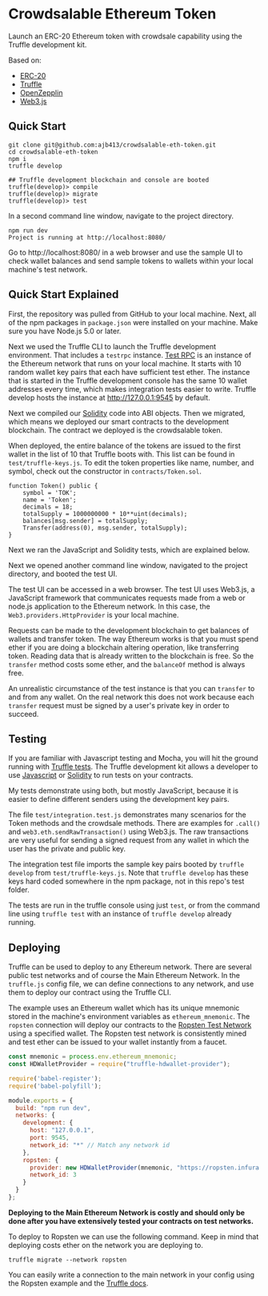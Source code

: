 # Crowdsalable Ethereum Token

Launch an ERC-20 Ethereum token with crowdsale capability using the Truffle development kit.

Based on:
- [ERC-20](https://github.com/ethereum/EIPs/blob/master/EIPS/eip-20.md)
- [Truffle](http://truffleframework.com/docs/)
- [OpenZepplin](https://openzeppelin.org/)
- [Web3.js](https://github.com/ethereum/web3.js/)

## Quick Start
```
git clone git@github.com:ajb413/crowdsalable-eth-token.git
cd crowdsalable-eth-token
npm i
truffle develop

## Truffle development blockchain and console are booted
truffle(develop)> compile
truffle(develop)> migrate
truffle(develop)> test
```

In a second command line window, navigate to the project directory.
```
npm run dev
Project is running at http://localhost:8080/
```

Go to http://localhost:8080/ in a web browser and use the sample UI to check wallet balances and send sample tokens to wallets within your local machine's test network.

## Quick Start Explained

First, the repository was pulled from GitHub to your local machine. Next, all of the npm packages in `package.json` were installed on your machine. Make sure you have Node.js 5.0 or later.

Next we used the Truffle CLI to launch the Truffle development environment. That includes a `testrpc` instance. [Test RPC](https://github.com/trufflesuite/ganache-cli) is an instance of the Ethereum network that runs on your local machine. It starts with 10 random wallet key pairs that each have sufficient test ether. The instance that is started in the Truffle development console has the same 10 wallet addresses every time, which makes integration tests easier to write. Truffle develop hosts the instance at http://127.0.0.1:9545 by default.

Next we compiled our [Solidity](http://solidity.readthedocs.io/en/develop/) code into ABI objects. Then we migrated, which means we deployed our smart contracts to the development blockchain. The contract we deployed is the crowdsalable token.

When deployed, the entire balance of the tokens are issued to the first wallet in the list of 10 that Truffle boots with. This list can be found in `test/truffle-keys.js`. To edit the token properties like name, number, and symbol, check out the constructor in `contracts/Token.sol`.

```
function Token() public {
    symbol = 'TOK';
    name = 'Token';
    decimals = 18;
    totalSupply = 1000000000 * 10**uint(decimals);
    balances[msg.sender] = totalSupply;
    Transfer(address(0), msg.sender, totalSupply);
}
```

Next we ran the JavaScript and Solidity tests, which are explained below.

Next we opened another command line window, navigated to the project directory, and booted the test UI.

The test UI can be accessed in a web browser. The test UI uses Web3.js, a JavaScript framework that communicates requests made from a web or node.js application to the Ethereum network. In this case, the `Web3.providers.HttpProvider` is your local machine.

Requests can be made to the development blockchain to get balances of wallets and transfer token. The way Ethereum works is that you must spend ether if you are doing a blockchain altering operation, like transferring token. Reading data that is already written to the blockchain is free. So the `transfer` method costs some ether, and the `balanceOf` method is always free.

An unrealistic circumstance of the test instance is that you can `transfer` to and from any wallet. On the real network this does not work because each `transfer` request must be signed by a user's private key in order to succeed.

## Testing
If you are familiar with Javascript testing and Mocha, you will hit the ground running with [Truffle tests](http://truffleframework.com/docs/getting_started/testing). The Truffle development kit allows a developer to use [Javascript](http://truffleframework.com/docs/getting_started/javascript-tests) or [Solidity](http://truffleframework.com/docs/getting_started/solidity-tests) to run tests on your contracts.

My tests demonstrate using both, but mostly JavaScript, because it is easier to define different senders using the development key pairs.

The file `test/integration.test.js` demonstrates many scenarios for the Token methods and the crowdsale methods. There are examples for `.call()` and `web3.eth.sendRawTransaction()` using Web3.js. The raw transactions are very useful for sending a signed request from any wallet in which the user has the private and public key.

The integration test file imports the sample key pairs booted by `truffle develop` from `test/truffle-keys.js`. Note that `truffle develop` has these keys hard coded somewhere in the npm package, not in this repo's test folder.

The tests are run in the truffle console using just `test`, or from the command line using `truffle test` with an instance of `truffle develop` already running.

## Deploying

Truffle can be used to deploy to any Ethereum network. There are several public test networks and of course the Main Ethereum Network. In the `truffle.js` config file, we can define connections to any network, and use them to deploy our contract using the Truffle CLI.

The example uses an Ethereum wallet which has its unique mnemonic stored in the machine's environment variables as `ethereum_mnemonic`. The `ropsten` connection will deploy our contracts to the [Ropsten Test Network](https://ropsten.etherscan.io/) using a specified wallet. The Ropsten test network is consistently mined and test ether can be issued to your wallet instantly from a faucet.

```javascript
const mnemonic = process.env.ethereum_mnemonic;
const HDWalletProvider = require("truffle-hdwallet-provider");

require('babel-register');
require('babel-polyfill');

module.exports = {
  build: "npm run dev",
  networks: {
    development: {
      host: "127.0.0.1",
      port: 9545,
      network_id: "*" // Match any network id
    },
    ropsten: {
      provider: new HDWalletProvider(mnemonic, "https://ropsten.infura.io/"),
      network_id: 3
    }
  }
};
```

**Deploying to the Main Ethereum Network is costly and should only be done after you have extensively tested your contracts on test networks.**

To deploy to Ropsten we can use the following command. Keep in mind that deploying costs ether on the network you are deploying to.
```
truffle migrate --network ropsten
```
You can easily write a connection to the main network in your config using the Ropsten example and the [Truffle docs](http://truffleframework.com/docs/advanced/configuration).

